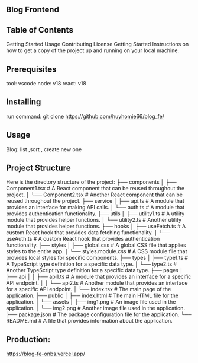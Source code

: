 ## Blog Frontend

## Table of Contents

Getting Started
Usage
Contributing
License
Getting Started
Instructions on how to get a copy of the project up and running on your local machine.

## Prerequisites

tool: vscode
node: v18
react: v18

## Installing

run command: git clone https://github.com/huyhomie66/blog_fe/

## Usage

Blog: list ,sort , create new one

## Project Structure

Here is the directory structure of the project:
├── components
│ ├── Component1.tsx # A React component that can be reused throughout the project.
│ └── Component2.tsx # Another React component that can be reused throughout the project.
├── service
│ ├── api.ts # A module that provides an interface for making API calls.
│ └── auth.ts # A module that provides authentication functionality.
├── utils
│ ├── utility1.ts # A utility module that provides helper functions.
│ └── utility2.ts # Another utility module that provides helper functions.
├── hooks
│ ├── useFetch.ts # A custom React hook that provides data fetching functionality.
│ └── useAuth.ts # A custom React hook that provides authentication functionality.
├── styles
│ ├── global.css # A global CSS file that applies styles to the entire app.
│ └── styles.module.css # A CSS module file that provides local styles for specific components.
├── types
│ ├── type1.ts # A TypeScript type definition for a specific data type.
│ └── type2.ts # Another TypeScript type definition for a specific data type.
├── pages
│ ├── api
│ │ ├── api1.ts # A module that provides an interface for a specific API endpoint.
│ │ └── api2.ts # Another module that provides an interface for a specific API endpoint.
│ └── index.tsx # The main page of the application.
├── public
│ ├── index.html # The main HTML file for the application.
│ └── assets
│ ├── img1.png # An image file used in the application.
│ └── img2.png # Another image file used in the application.
├── package.json # The package configuration file for the application.
└── README.md # A file that provides information about the application.

## Production:
https://blog-fe-onbs.vercel.app/
